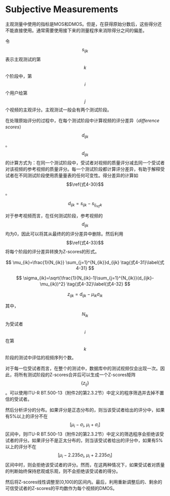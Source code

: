 # Subjective Measurements
主观测量中使用的指标是MOS和DMOS。但是，在获得原始分数后，这些得分还不能直接使用。通常需要使用接下来的测量程序来消除得分之间的偏差。

令$$s_{ijk}$$表示主观测试的第$$k$$个阶段中，第$$i$$个用户给第$$j$$个视频的主观评分。主观测试一般会有两个测试阶段。

在处理原始评分的过程中，在每个测试阶段中计算视频的评分差异（*difference scores*）$$d_{ijk}$$。$$d_{ijk}$$的计算方式为：在同一个测试阶段中，受试者对视频的质量评分减去同一个受试者对该视频的参考视频的质量评分。每一个测试阶段都计算评分差异，有助于解释受试者在不同测试阶段使用质量量表的任何可变性。得分差异的计算如$$\ref{式4-30}$$。

$$
d_{ijk}=s_{ijk}-s_{ij_{ref}k} \tag{式4-30}\label{式4-30}
$$

对于参考视频而言，在任何测试阶段，参考视频的$$d_{ijk}$$均为0，因此可以将其从最终的的评分差异中删除。然后利用$$\ref{式4-33}$$将每个阶段的评分差异转换为Z-scores的形式。

$$
\mu_{ik}=\frac{1}{N_{ik}} \sum_{j=1}^{N_{ik}}d_{ijk} \tag{式4-31}\label{式4-31}
$$

$$
\sigma_{ik}=\sqrt{\frac{1}{N_{ik}-1}\sum_{j=1}^{N_{ik}}(d_{ijk}-\mu_{ik})^2} \tag{式4-32}\label{式4-32}
$$

$$
z_{ijk}=d_{ijk}-\mu_{ik}\sigma_{ik} \tag{式4-33}\label{式4-33}
$$

其中，$$N_{ik}$$为受试者$$i$$在第$$k$$阶段的测试中评估的视频序列个数。

对于每一位受试者而言，在整个的测试中，数据库中的测试视频仅会出现一次。因此，将所有测试阶段的Z-scores合并后可以生成一个Z-scores矩阵$$\{z_{ij}\}$$。可以使用ITU-R BT.500-13（附件2的第2.3.2节）中定义的程序筛选并去掉不置信的受试者。

然后分析评分的分布。如果评分是正态分布的，则当该受试者给出的评分中，如果有5%以上的评分不在$$[\mu_i-\sigma_i, \ \mu_i+\sigma_i]$$区间中，则ITU-R BT.500-13（附件2的第2.3.2节）中定义的筛选程序会拒绝该受试者的评分。如果评分不是正太分布的，则当该受试者给出的评分中，如果有5%以上的评分不在$$[\mu_i-2.235\sigma_i, \ \mu_i+2.235\sigma_i]$$区间中时，则会拒绝该受试者的评分。然而，在这两种情况下，如果受试者对质量的判断始终保持悲观或乐观，则不会拒绝该受试者的得分。

然后将Z-scores线性调整至[0,100]的区间内。最后，利用重新调整后的、剩余的可信受试者的Z-scores的平均数作为每个视频的DMOS。















